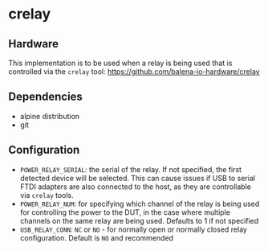 # crelay

## Hardware
This implementation is to be used when a relay is being used that is controlled via the `crelay` tool: https://github.com/balena-io-hardware/crelay

## Dependencies

- alpine distribution 
- git

## Configuration

- `POWER_RELAY_SERIAL`: the serial of the relay. If not specified, the first detected device will be selected. This can cause issues if USB to serial FTDI adapters are also connected to the host, as they are controllable via `crelay` tools. 
- `POWER_RELAY_NUM`: for specifying which channel of the relay is being used for controlling the power to the DUT, in the case where multiple channels on the same relay are being used. Defaults to 1 if not specified
- `USB_RELAY_CONN`: `NC` or `NO` - for normally open or normally closed relay configuration. Default is `NO` and recommended